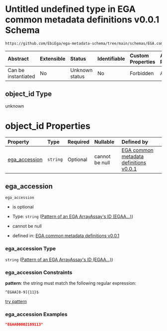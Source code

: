 # Untitled undefined type in EGA common metadata definitions v0.0.1 Schema

```txt
https://github.com/EbiEga/ega-metadata-schema/tree/main/schemas/EGA.common-definitions.json#/definitions/object-id-and-object-type-check/anyOf/12/properties/object_id
```



| Abstract            | Extensible | Status         | Identifiable | Custom Properties | Additional Properties | Access Restrictions | Defined In                                                                                |
| :------------------ | :--------- | :------------- | :----------- | :---------------- | :-------------------- | :------------------ | :---------------------------------------------------------------------------------------- |
| Can be instantiated | No         | Unknown status | No           | Forbidden         | Allowed               | none                | [EGA.common-definitions.json*](../out/EGA.common-definitions.json "open original schema") |

## object_id Type

unknown

# object_id Properties

| Property                        | Type     | Required | Nullable       | Defined by                                                                                                                                                                                                                                                                                             |
| :------------------------------ | :------- | :------- | :------------- | :----------------------------------------------------------------------------------------------------------------------------------------------------------------------------------------------------------------------------------------------------------------------------------------------------- |
| [ega_accession](#ega_accession) | `string` | Optional | cannot be null | [EGA common metadata definitions v0.0.1](ega-2-definitions-pattern-of-an-ega-arrayassays-id-egaa.md "https://github.com/EbiEga/ega-metadata-schema/tree/main/schemas/EGA.common-definitions.json#/definitions/object-id-and-object-type-check/anyOf/12/properties/object_id/properties/ega_accession") |

## ega_accession



`ega_accession`

*   is optional

*   Type: `string` ([Pattern of an EGA ArrayAssay's ID (EGAA...)](ega-2-definitions-pattern-of-an-ega-arrayassays-id-egaa.md))

*   cannot be null

*   defined in: [EGA common metadata definitions v0.0.1](ega-2-definitions-pattern-of-an-ega-arrayassays-id-egaa.md "https://github.com/EbiEga/ega-metadata-schema/tree/main/schemas/EGA.common-definitions.json#/definitions/object-id-and-object-type-check/anyOf/12/properties/object_id/properties/ega_accession")

### ega_accession Type

`string` ([Pattern of an EGA ArrayAssay's ID (EGAA...)](ega-2-definitions-pattern-of-an-ega-arrayassays-id-egaa.md))

### ega_accession Constraints

**pattern**: the string must match the following regular expression: 

```regexp
^EGAA[0-9]{11}$
```

[try pattern](https://regexr.com/?expression=%5EEGAA%5B0-9%5D%7B11%7D%24 "try regular expression with regexr.com")

### ega_accession Examples

```json
"EGAA00002189113"
```
